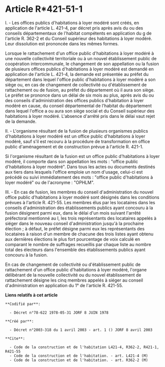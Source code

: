 # Article R*421-51-1

I. - Les offices publics d'habitations à loyer modéré sont créés, en application de l'article L. 421-4, par décret pris après
avis du ou des conseils départementaux de l'habitat compétents en application du g de l'article R. 362-2 et du Conseil
supérieur des habitations à loyer modéré. Leur dissolution est prononcée dans les mêmes formes.

Lorsque le rattachement d'un office public d'habitations à loyer modéré à une nouvelle collectivité territoriale ou à un
nouvel établissement public de coopération intercommunale, le changement de son appellation ou la fusion de plusieurs offices
publics d'habitations à loyer modéré est demandé en application de l'article L. 421-4, la demande est présentée au préfet du
département dans lequel l'office public d'habitations à loyer modéré a son siège ou, en cas de changement de collectivité ou
d'établissement de rattachement ou de fusion, au préfet du département où il aura son siège. Le préfet se prononce dans un
délai de six mois au plus, après avis du ou des conseils d'administration des offices publics d'habitation à loyer modéré en
cause, du conseil départemental de l'habitat du département dans lequel l'office a ou aura son siège social et du Conseil
supérieur des habitations à loyer modéré. L'absence d'arrêté pris dans le délai vaut rejet de la demande.

II. - L'organisme résultant de la fusion de plusieurs organismes publics d'habitations à loyer modéré est un office public
d'habitations à loyer modéré, sauf s'il est recouru à la procédure de transformation en office public d'aménagement et de
construction prévue à l'article R. 421-1.

Si l'organisme résultant de la fusion est un office public d'habitations à loyer modéré, il comporte dans son appellation les
mots : "office public d'habitations à loyer modéré". Dans tous les actes ou documents destinés aux tiers dans lesquels
l'office emploie un nom d'usage, celui-ci est précédé ou suivi immédiatement des mots : "office public d'habitations à loyer
modéré" ou de l'acronyme : "OPHLM".

III. - En cas de fusion, les membres du conseil d'administration du nouvel office public d'habitations à loyer modéré sont
désignés dans les conditions prévues à l'article R. 421-55. Les membres élus par les locataires dans les conseils
d'administration des établissements publics ayant concouru à la fusion désignent parmi eux, dans le délai d'un mois suivant
l'arrêté préfectoral mentionné au I, les trois représentants des locataires appelés à siéger dans le nouveau conseil
d'administration jusqu'à la prochaine élection ; à défaut, le préfet désigne parmi eux les représentants des locataires à
raison d'un membre de chacune des trois listes ayant obtenu aux dernières élections le plus fort pourcentage de voix calculé
en comparant le nombre de suffrages recueillis par chaque liste au nombre total des électeurs dans l'ensemble des
établissements publics ayant concouru à la fusion.

En cas de changement de collectivité ou d'établissement public de rattachement d'un office public d'habitations à loyer
modéré, l'organe délibérant de la nouvelle collectivité ou du nouvel établissement de rattachement désigne les cinq membres
appelés à siéger au conseil d'administration en application du 1° de l'article R. 421-55.

**Liens relatifs à cet article**

	**Codifié par**:

	  - Décret n°78-622 1978-05-31 JORF 8 JUIN 1978

	**Créé par**:

	  - Décret n°2003-318 du 1 avril 2003 - art. 1 () JORF 8 avril 2003

	**Cite**:

	  - Code de la construction et de l'habitation L421-4, R362-2, R421-1, R421-55
	  - Code de la construction et de l'habitation. - art. L421-4 (M)
	  - Code de la construction et de l'habitation. - art. R362-2 (M)
